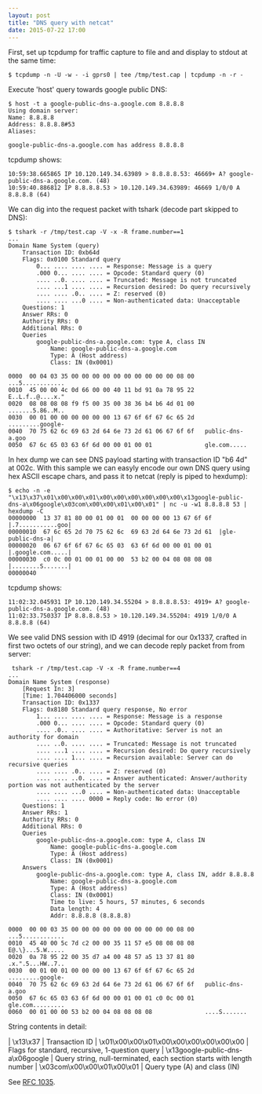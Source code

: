 ```yaml
---
layout: post
title: "DNS query with netcat"
date: 2015-07-22 17:00
---
```


First, set up tcpdump for traffic capture to file and and display to stdout at the same time:

~~~
$ tcpdump -n -U -w - -i gprs0 | tee /tmp/test.cap | tcpdump -n -r -
~~~

Execute 'host' query towards google public DNS:

~~~
$ host -t a google-public-dns-a.google.com 8.8.8.8
Using domain server:
Name: 8.8.8.8
Address: 8.8.8.8#53
Aliases:

google-public-dns-a.google.com has address 8.8.8.8
~~~

tcpdump shows:

~~~
10:59:38.665865 IP 10.120.149.34.63989 > 8.8.8.8.53: 46669+ A? google-public-dns-a.google.com. (48)
10:59:40.886812 IP 8.8.8.8.53 > 10.120.149.34.63989: 46669 1/0/0 A 8.8.8.8 (64)
~~~

We can dig into the request packet with tshark (decode part skipped to DNS):

~~~
$ tshark -r /tmp/test.cap -V -x -R frame.number==1
...
Domain Name System (query)
    Transaction ID: 0xb64d
    Flags: 0x0100 Standard query
        0... .... .... .... = Response: Message is a query
        .000 0... .... .... = Opcode: Standard query (0)
        .... ..0. .... .... = Truncated: Message is not truncated
        .... ...1 .... .... = Recursion desired: Do query recursively
        .... .... .0.. .... = Z: reserved (0)
        .... .... ...0 .... = Non-authenticated data: Unacceptable
    Questions: 1
    Answer RRs: 0
    Authority RRs: 0
    Additional RRs: 0
    Queries
        google-public-dns-a.google.com: type A, class IN
            Name: google-public-dns-a.google.com
            Type: A (Host address)
            Class: IN (0x0001)

0000  00 04 03 35 00 00 00 00 00 00 00 00 00 00 08 00   ...5............
0010  45 00 00 4c 0d 66 00 00 40 11 bd 91 0a 78 95 22   E..L.f..@....x."
0020  08 08 08 08 f9 f5 00 35 00 38 36 b4 b6 4d 01 00   .......5.86..M..
0030  00 01 00 00 00 00 00 00 13 67 6f 6f 67 6c 65 2d   .........google-
0040  70 75 62 6c 69 63 2d 64 6e 73 2d 61 06 67 6f 6f   public-dns-a.goo
0050  67 6c 65 03 63 6f 6d 00 00 01 00 01               gle.com.....
~~~

In hex dump we can see DNS payload starting with transaction ID "b6 4d" at 002c.
With this sample we can easyly encode our own DNS query using hex ASCII escape chars,
and pass it to netcat (reply is piped to hexdump):

~~~
$ echo -n -e "\x13\x37\x01\x00\x00\x01\x00\x00\x00\x00\x00\x00\x13google-public-dns-a\x06google\x03com\x00\x00\x01\x00\x01" | nc -u -w1 8.8.8.8 53 | hexdump -C
00000000  13 37 81 80 00 01 00 01  00 00 00 00 13 67 6f 6f  |.7...........goo|
00000010  67 6c 65 2d 70 75 62 6c  69 63 2d 64 6e 73 2d 61  |gle-public-dns-a|
00000020  06 67 6f 6f 67 6c 65 03  63 6f 6d 00 00 01 00 01  |.google.com.....|
00000030  c0 0c 00 01 00 01 00 00  53 b2 00 04 08 08 08 08  |........S.......|
00000040
~~~

tcpdump shows:

~~~
11:02:32.045931 IP 10.120.149.34.55204 > 8.8.8.8.53: 4919+ A? google-public-dns-a.google.com. (48)
11:02:33.750337 IP 8.8.8.8.53 > 10.120.149.34.55204: 4919 1/0/0 A 8.8.8.8 (64)
~~~

We see valid DNS session with ID 4919 (decimal for our 0x1337, crafted in first two octets of our string), and we can decode reply packet from from server:

~~~
 tshark -r /tmp/test.cap -V -x -R frame.number==4
...
Domain Name System (response)
    [Request In: 3]
    [Time: 1.704406000 seconds]
    Transaction ID: 0x1337
    Flags: 0x8180 Standard query response, No error
        1... .... .... .... = Response: Message is a response
        .000 0... .... .... = Opcode: Standard query (0)
        .... .0.. .... .... = Authoritative: Server is not an authority for domain
        .... ..0. .... .... = Truncated: Message is not truncated
        .... ...1 .... .... = Recursion desired: Do query recursively
        .... .... 1... .... = Recursion available: Server can do recursive queries
        .... .... .0.. .... = Z: reserved (0)
        .... .... ..0. .... = Answer authenticated: Answer/authority portion was not authenticated by the server
        .... .... ...0 .... = Non-authenticated data: Unacceptable
        .... .... .... 0000 = Reply code: No error (0)
    Questions: 1
    Answer RRs: 1
    Authority RRs: 0
    Additional RRs: 0
    Queries
        google-public-dns-a.google.com: type A, class IN
            Name: google-public-dns-a.google.com
            Type: A (Host address)
            Class: IN (0x0001)
    Answers
        google-public-dns-a.google.com: type A, class IN, addr 8.8.8.8
            Name: google-public-dns-a.google.com
            Type: A (Host address)
            Class: IN (0x0001)
            Time to live: 5 hours, 57 minutes, 6 seconds
            Data length: 4
            Addr: 8.8.8.8 (8.8.8.8)

0000  00 00 03 35 00 00 00 00 00 00 00 00 00 00 08 00   ...5............
0010  45 40 00 5c 7d c2 00 00 35 11 57 e5 08 08 08 08   E@.\}...5.W.....
0020  0a 78 95 22 00 35 d7 a4 00 48 57 a5 13 37 81 80   .x.".5...HW..7..
0030  00 01 00 01 00 00 00 00 13 67 6f 6f 67 6c 65 2d   .........google-
0040  70 75 62 6c 69 63 2d 64 6e 73 2d 61 06 67 6f 6f   public-dns-a.goo
0050  67 6c 65 03 63 6f 6d 00 00 01 00 01 c0 0c 00 01   gle.com.........
0060  00 01 00 00 53 b2 00 04 08 08 08 08               ....S.......
~~~

String contents in detail:

| \x13\x37                                 | Transaction ID
| \x01\x00\x00\x01\x00\x00\x00\x00\x00\x00 | Flags for standard, recursive, 1-question query
| \x13google-public-dns-a\x06google        | Query string, null-terminated, each section starts with length number
| \x03com\x00\x00\x01\x00\x01              | Query type (A) and class (IN)

See [RFC 1035](https://www.ietf.org/rfc/rfc1035.txt).
